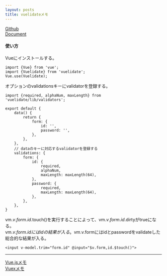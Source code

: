 ```yaml
---
layout: posts
title: vuelidateメモ
---
```

[Github](https://github.com/monterail/vuelidate)  
[Document](https://monterail.github.io/vuelidate/)  

#### 使い方

Vueにインストールする。

```
import {Vue} from 'vue';
import {Vuelidate} from 'vuelidate';
Vue.use(Vuelidate);
```

オプションのvalidationsキーにvalidatorを登録する。

```
import {required, alphaNum, maxLength} from 'vuelidate/lib/validators';

export default {
    data() {
        return {
            form: {
                id: '',
                password: '',
            },
        },
    },
    // dataのキーに対応するvalidatorを登録する
    validations: {
        form: {
            id: {
                required,
                alphaNum,
                maxLength: maxLength(64),
            },
            password: {
                required,
                maxLength: maxLength(64),
            },
        },
    },
}

```

vm.$v.form.id.$touch()を実行することによって、vm.$v.form.id.$dirtyがtrueになる。  
vm.$v.form.idにはidの結果が入る。    
vm.$v.formにはidとpasswordをvalidateした総合的な結果が入る。    


```
<input v-model.trim="form.id" @input="$v.form,id.$touch()">
```

<hr>

[Vue.jsメモ](/2016/12/20/vuejs.html)  
[Vuexメモ](/2017/01/14/vuex.html)  

